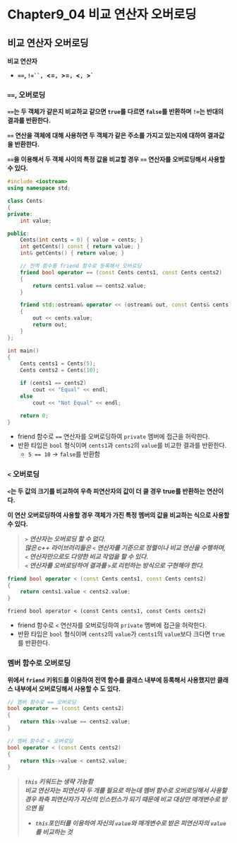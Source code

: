 # Chapter9_04 비교 연산자 오버로딩

## 비교 연산자 오버로딩
**비교 연산자**
- **`==`, `!=``, `<=`, `>=`, `<`, `>`**

### `==`, 오버로딩
**`==`는 두 객체가 같은지 비교하교 같으면 `true`를 다르면 `false`를 반환하며 `!=`는 반대의 결과를 반환한다.**

**`==` 연산을 객체에 대해 사용하면 두 객체가 같은 주소를 가지고 있는지에 대하여 결과값을 반환한다.**

**`==`을 이용해서 두 객체 사이의 특정 값을 비교할 경우 `==` 연산자를 오버로딩해서 사용할 수 있다.**

```cpp
#include <iostream>
using namespace std;

class Cents
{
private:
    int value;

public:
    Cents(int cents = 0) { value = cents; }
    int getCents() const { return value; }
    int& getCents() { return value; }

    // 전역 함수를 friend 함수로 등록해서 오버로딩
    friend bool operator == (const Cents cents1, const Cents cents2)
    {
        return cents1.value == cents2.value;
    }

    friend std::ostream& operator << (ostream& out, const Cents& cents)
    {
        out << cents.value;
        return out;
    }
};

int main()
{
	Cents cents1 = Cents(5);
	Cents cents2 = Cents(10);

	if (cents1 == cents2)
		cout << "Equal" << endl;
	else
		cout << "Not Equal" << endl;

    return 0;
}
```
- friend 함수로 `==` 연산자를 오버로딩하여 `private` 멤버에 접근을 허락한다.
- 반환 타입은 `bool` 형식이며 `cents1`과 `cents2`의 `value`를 비교한 결과를 반환한다.
  - `5 == 10` -> `false`를 반환함

### `<` 오버로딩
**`<`는 두 값의 크기를 비교하여 우측 피연산자의 값이 더 클 경우 true를 반환하는 연산이다.**<br>

**이 연산 오버로딩하여 사용할 경우 객체가 가진 특정 멤버의 값을 비교하는 식으로 사용할 수 있다.**

> ***`>` 연산자는 오버로딩 할 수 없다.***<br>
> ***많은 c++ 라이브러리들은 `<` 연산자를 기준으로 정렬이나 비교 연산을 수행하며, `<` 연산자만으로도 다양한 비교 작업을 할 수 있다.***<br>
> ***`<` 연산자를 오버로딩하여 결과를 `>`로 리턴하는 방식으로 구현해야 한다.***

```cpp
friend bool operator < (const Cents cents1, const Cents cents2)
{
	return cents1.value < cents2.value;
}
```
`friend bool operator < (const Cents cents1, const Cents cents2)`
- friend 함수로 `<` 연산자를 오버로딩하여 `private` 멤버에 접근을 허락한다.
- 반환 타입은 `bool` 형식이며 `cents2`의 `value`가 `cents1`의 `value`보다 크다면 `true`를 반환한다.

### 멤버 함수로 오버로딩
**위에서 `friend` 키워드를 이용하여 전역 함수를 클래스 내부에 등록해서 사용했지만 클래스 내부에서 오버로딩해서 사용할 수 도 있다.**

```cpp
// 멤버 함수로 == 오버로딩
bool operator == (const Cents cents2)
{
	return this->value == cents2.value; 
}

// 멤버 함수로 < 오버로딩
bool operator < (const Cents cents2)
{
	return this->value < cents2.value;
}
```
> ***`this` 키워드는 생략 가능함***<br>
> ***비교 연산자는 피연산자 두 개를 필요로 하는데 멤버 함수로 오버로딩해서 사용할 경우 좌측 피연산자가 자신의 인스턴스가 되기 때문에 비교 대상만 매개변수로 받으면 됨***
> - ***`this`포인터를 이용하여 자신의 `value`와 매개변수로 받은 피연산자의 `value`를 비교하는 것***